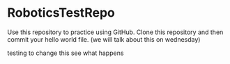 # RoboticsTestRepo
Use this repository to practice using GitHub. Clone this repository and then commit your hello world file. (we will talk about this on wednesday)


testing to change this see what happens
